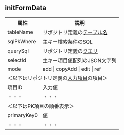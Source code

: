 ## initFormData

<table>
	<tr><th>属性</th><th>説明</th></tr>
	<tr><td>tableName</td><td>リポジトリ定義の<a href="comm.tableQuery.md">テーブル名</a></tr>
	<tr><td>sqlPkWhere</td><td>主キー検索条件のSQL</td></tr>
	<tr><td>querySql</td><td>リポジトリ定義の<a href="comm.tableQuery.md">クエリ</a></td></tr>
	<tr><td>selectId</td><td>主キー項目値配列のJSON文字列</td></tr>
	<tr><td>mode</td><td>add | copyAdd | edit | ref</td></tr>
	<tr><td colspan=4>＜以下はリポジトリ定義の<a href="input.fds.md">入力項目</a>の項目＞</td></tr>
	<tr><td>項目ID</td><td>入力値</td></tr>
	<tr><td>・・・</td><td>・・・</td></tr>
	<tr><td colspan=4>＜以下はPK項目の順番表示＞</td></tr>
	<tr><td>primaryKey0</td><td>値</td></tr>
	<tr><td>・・・</td><td>・・・</td></tr>
</table>
